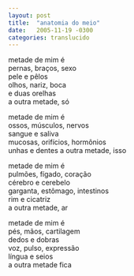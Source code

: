 ```yaml
---
layout: post
title:  "anatomia do meio"
date:   2005-11-19 -0300
categories: translucido
---
```


<!--more-->

metade de mim é  
pernas, braços, sexo  
pele e pêlos  
olhos, nariz, boca  
e duas orelhas  
a outra metade, só

metade de mim é  
ossos, músculos, nervos  
sangue e saliva  
mucosas, orifícios, hormônios  
unhas e dentes
a outra metade, isso

metade de mim é  
pulmões, fígado, coração  
cérebro e cerebelo  
garganta, estômago, intestinos  
rim e cicatriz  
a outra metade, ar
 
metade de mim é  
pés, mãos, cartilagem  
dedos e dobras  
voz, pulso, expressão  
língua e seios  
a outra metade fica  
